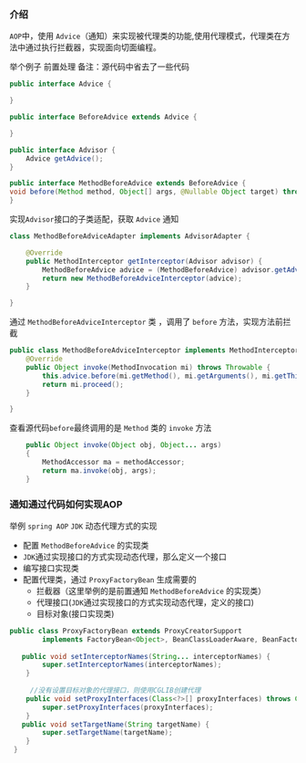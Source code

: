 ### 介绍
`AOP`中，使用 `Advice`（通知）来实现被代理类的功能,使用代理模式，代理类在方法中通过执行拦截器，实现面向切面编程。

举个例子 前置处理 备注：源代码中省去了一些代码
```java
public interface Advice {

}
```
```java
public interface BeforeAdvice extends Advice {

}
```
```java
public interface Advisor {
	Advice getAdvice();
}
```
```java
public interface MethodBeforeAdvice extends BeforeAdvice {
void before(Method method, Object[] args, @Nullable Object target) throws Throwable;
}
```
实现`Advisor`接口的子类适配，获取 `Advice` 通知
```java
class MethodBeforeAdviceAdapter implements AdvisorAdapter {

	@Override
	public MethodInterceptor getInterceptor(Advisor advisor) {
		MethodBeforeAdvice advice = (MethodBeforeAdvice) advisor.getAdvice();
		return new MethodBeforeAdviceInterceptor(advice);
	}

}
```
通过 `MethodBeforeAdviceInterceptor` 类 ，调用了 `before` 方法，实现方法前拦截
```java
public class MethodBeforeAdviceInterceptor implements MethodInterceptor, BeforeAdvice {
	@Override
	public Object invoke(MethodInvocation mi) throws Throwable {
		this.advice.before(mi.getMethod(), mi.getArguments(), mi.getThis());
		return mi.proceed();
	}

}
```
查看源代码`before`最终调用的是 `Method` 类的 `invoke` 方法
```java
    public Object invoke(Object obj, Object... args)
    {
        MethodAccessor ma = methodAccessor;             
        return ma.invoke(obj, args);
    }
```
### 通知通过代码如何实现AOP
举例 `spring AOP` `JDK` 动态代理方式的实现
- 配置 `MethodBeforeAdvice` 的实现类
- `JDK`通过实现接口的方式实现动态代理，那么定义一个接口
- 编写接口实现类
- 配置代理类，通过 `ProxyFactoryBean` 生成需要的
    - 拦截器（这里举例的是前置通知 `MethodBeforeAdvice` 的实现类）
    - 代理接口(`JDK`通过实现接口的方式实现动态代理，定义的接口)
    - 目标对象(接口实现类)
    
```java
public class ProxyFactoryBean extends ProxyCreatorSupport
		implements FactoryBean<Object>, BeanClassLoaderAware, BeanFactoryAware {
        
   public void setInterceptorNames(String... interceptorNames) {
        super.setInterceptorNames(interceptorNames);
    }
    
     //没有设置目标对象的代理接口，则使用CGLIB创建代理
    public void setProxyInterfaces(Class<?>[] proxyInterfaces) throws ClassNotFoundException {
        super.setProxyInterfaces(proxyInterfaces);
    }
   public void setTargetName(String targetName) {
        super.setTargetName(targetName);
    }
 }
```


